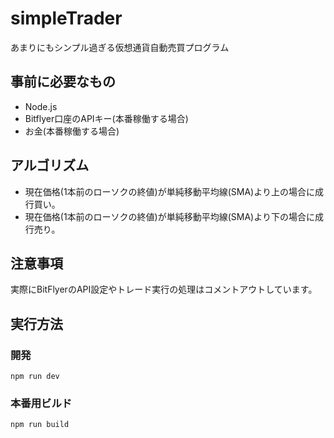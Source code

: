 # simpleTrader

あまりにもシンプル過ぎる仮想通貨自動売買プログラム

## 事前に必要なもの

- Node.js
- Bitflyer口座のAPIキー(本番稼働する場合)
- お金(本番稼働する場合)

## アルゴリズム

- 現在価格(1本前のローソクの終値)が単純移動平均線(SMA)より上の場合に成行買い。
- 現在価格(1本前のローソクの終値)が単純移動平均線(SMA)より下の場合に成行売り。

## 注意事項

実際にBitFlyerのAPI設定やトレード実行の処理はコメントアウトしています。

## 実行方法
### 開発

```
npm run dev
```

### 本番用ビルド
```
npm run build
```
